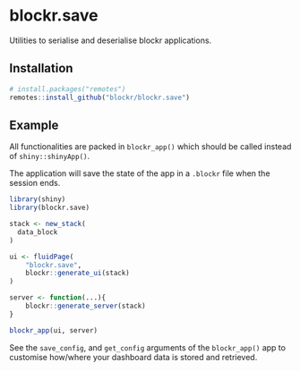 # blockr.save

Utilities to serialise and deserialise blockr applications.

## Installation

```r
# install.packages("remotes")
remotes::install_github("blockr/blockr.save")
```

## Example

All functionalities are packed in `blockr_app()` which should be called 
instead of `shiny::shinyApp()`.

The application will save the state of the app in a `.blockr` file 
when the session ends.

```r
library(shiny)
library(blockr.save)

stack <- new_stack(
  data_block
)

ui <- fluidPage(
    "blockr.save",
    blockr::generate_ui(stack)
)

server <- function(...){
    blockr::generate_server(stack)
}

blockr_app(ui, server)
```

See the `save_config`, and `get_config` arguments of the `blockr_app()`
app to customise how/where your dashboard data is stored and retrieved.
